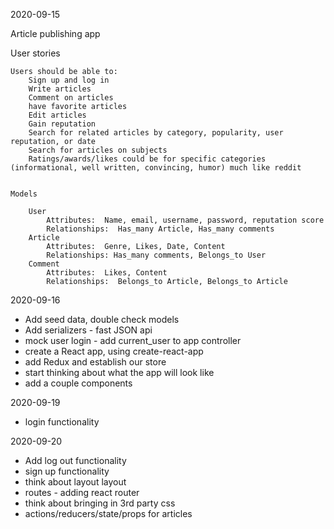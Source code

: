2020-09-15

Article publishing app

User stories

    Users should be able to:
    	Sign up and log in
    	Write articles
    	Comment on articles
    	have favorite articles
    	Edit articles
    	Gain reputation
    	Search for related articles by category, popularity, user reputation, or date
    	Search for articles on subjects
    	Ratings/awards/likes could be for specific categories (informational, well written, convincing, humor) much like reddit


    Models

    	User
    		Attributes:  Name, email, username, password, reputation score
    		Relationships:  Has_many Article, Has_many comments
    	Article
    		Attributes:  Genre, Likes, Date, Content
    		Relationships: Has_many comments, Belongs_to User
    	Comment
    		Attributes:  Likes, Content
    		Relationships:  Belongs_to Article, Belongs_to Article

2020-09-16

- Add seed data, double check models
- Add serializers - fast JSON api
- mock user login - add current_user to app controller
- create a React app, using create-react-app
- add Redux and establish our store
- start thinking about what the app will look like
- add a couple components

2020-09-19

- login functionality

2020-09-20

- Add log out functionality
- sign up functionality
- think about layout layout
- routes - adding react router
- think about bringing in 3rd party css
- actions/reducers/state/props for articles

